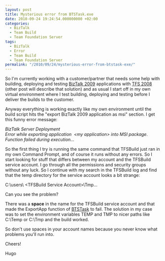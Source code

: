 ```yaml
---
layout: post
title: Mysterious error from BTSTask.exe
date: 2010-09-24 19:24:54.000000000 +02:00
categories:
  - BizTalk
  - Team Build
  - Team Foundation Server
tags:
  - BizTalk
  - Error
  - Team Build
  - Team Foundation Server
permalink: "/2010/09/24/mysterious-error-from-btstask-exe/"
---
```


So I'm currently working with a customer/partner that needs some help with building, deploying and testing [BizTalk 2009](http://www.microsoft.com/biztalk/en/us/roadmap.aspx "BizTalk 2009") applications with [TFS 2008](http://msdn.microsoft.com/en-us/vstudio/ff637362.aspx "Team Foundation Server 2008") (other post will describe that solution) and as usual I start off in my own virtual environment where I test building, deploying and testing before I deliver the builds to the customer.

Anyway everything is working exactly like my own environment until the build script hits the "export BizTalk 2009 application as msi" section. I get this funny error message:

<address>BizTalk Server Deployment </address><address>Error while exporting application  &lt;my application&gt; into MSI package. Function failed during execution...</address><address></address>

So the first thing I try is running the same command that TFSBuild just ran in my own Command Prompt, and of course it runs without any errors. So I start looking for stuff that differs between my account and the TFSBuild service account. I go through all the permissions and security groups without any luck. So I continue with my search in the TFSBuild log and find that the temp directory for the service account looks a bit strange:

C:\users\ \<TFSBuild Service Account\>\Tmp\...

Can you see the problem?

There was a **space** in the name for the TFSBuild service account and that made the ExportApp function of [BTSTask](<http://msdn.microsoft.com/en-us/library/aa559686(BTS.10).aspx> "BTSTask") to fail. The solution in my case was to set the environment variables TEMP and TMP to nicer paths like C:\Temp or C:\Tmp and the build worked.

So don't use spaces in your account names because you never know what problems you'll run into.

Cheers!

Hugo
